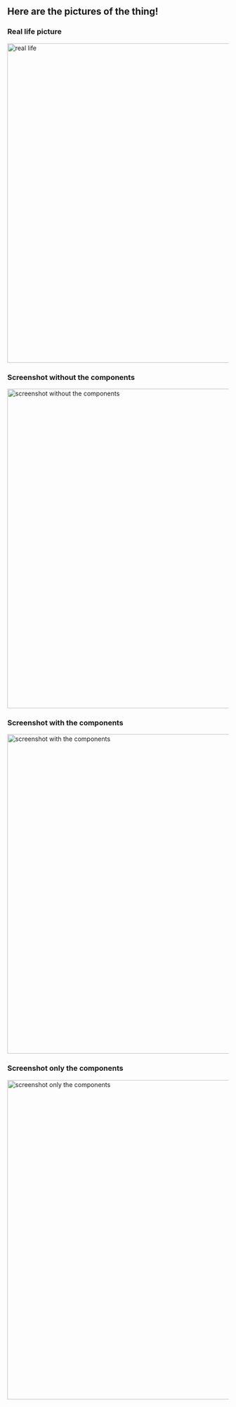 ## Here are the pictures of the thing!
### Real life picture
<img width="725" alt="real life" src="https://github.com/user-attachments/assets/4c854af7-6d2d-46e1-a217-bf17d6203bd2" />

### Screenshot without the components
<img width="725" alt="screenshot without the components" src="https://github.com/user-attachments/assets/9ee9d142-a33e-49d2-988c-79367dcf5727" />

### Screenshot with the components
<img width="725" alt="screenshot with the components" src="https://github.com/user-attachments/assets/a22c4ba0-9b5e-4019-b01d-f6412936160b" />

### Screenshot only the components
<img width="725" alt="screenshot only the components" src="https://github.com/user-attachments/assets/b4e64dc2-ea70-4c9f-9ca2-8d131f746145" />
